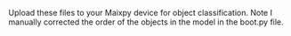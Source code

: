 Upload these files to your Maixpy device for object classification. Note I manually corrected the order of the objects in the model in the boot.py file.
